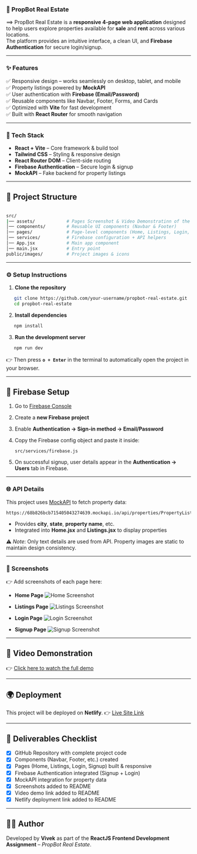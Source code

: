 ### 🏡 PropBot Real Estate

==> PropBot Real Estate is a **responsive 4-page web application** designed to help users explore properties available for **sale** and **rent** across various locations.  
The platform provides an intuitive interface, a clean UI, and **Firebase Authentication** for secure login/signup.  

---

### ✨ Features

✅ Responsive design – works seamlessly on desktop, tablet, and mobile  
✅ Property listings powered by **MockAPI**  
✅ User authentication with **Firebase (Email/Password)**  
✅ Reusable components like Navbar, Footer, Forms, and Cards  
✅ Optimized with **Vite** for fast development  
✅ Built with **React Router** for smooth navigation  

---

### 🚀 Tech Stack

- **React + Vite** – Core framework & build tool  
- **Tailwind CSS** – Styling & responsive design  
- **React Router DOM** – Client-side routing  
- **Firebase Authentication** – Secure login & signup  
- **MockAPI** – Fake backend for property listings  

---

## 📂 Project Structure

```bash

src/
|── assets/            # Pages Screenshot & Video Demonstratinn of the Assignment
│── components/        # Reusable UI components (Navbar & Footer)
│── pages/             # Page-level components (Home, Listings, Login, Signup)
│── services/          # Firebase configuration + API helpers
│── App.jsx            # Main app component
│── main.jsx           # Entry point
public/images/         # Project images & icons

```

---

### ⚙️ Setup Instructions

1. **Clone the repository**

```bash
   git clone https://github.com/your-username/propbot-real-estate.git
   cd propbot-real-estate
```

2. **Install dependencies**

```bash
   npm install
```

3. **Run the development server**

```bash
   npm run dev
```

👉 Then press **`o + Enter`** in the terminal to automatically open the project in your browser.

---

## 🔑 Firebase Setup

1. Go to [Firebase Console](https://console.firebase.google.com/)
2. Create a **new Firebase project**
3. Enable **Authentication → Sign-in method → Email/Password**
4. Copy the Firebase config object and paste it inside:

   ```
   src/services/firebase.js
   ```
5. On successful signup, user details appear in the **Authentication → Users** tab in Firebase.

---

### 🌐 API Details

This project uses [MockAPI](https://mockapi.io/) to fetch property data:

```
https://68b826bcb715405043274639.mockapi.io/api/properties/PropertyListing
```

* Provides **city**, **state**, **property name**, etc.
* Integrated into **Home.jsx** and **Listings.jsx** to display properties

⚠️ *Note*: Only text details are used from API. Property images are static to maintain design consistency.

---

### 📸 Screenshots

👉 Add screenshots of each page here:

* **Home Page**
  ![Home Screenshot](https://drive.google.com/file/d/1VzAaPVhFbKB4Rj5Uk6qVEbeG_e-yrMQ-/view?usp=drive_link)

* **Listings Page**
  ![Listings Screenshot](https://drive.google.com/file/d/1NoQw-sH3Ob6ETAWfwPe-JO0Fe70kHV6p/view?usp=drive_link)

* **Login Page**
  ![Login Screenshot](https://drive.google.com/file/d/1HfUTzX7O2-LVvz83NVeNOvU0kV8_F2g4/view?usp=drive_link)

* **Signup Page**
  ![Signup Screenshot](https://drive.google.com/file/d/1HPALGU2UdOxZFBdwX8tkbR68kX5XUQEX/view?usp=drive_link)

---

## 🎥 Video Demonstration

👉 [Click here to watch the full demo](https://drive.google.com/file/d/1LGCQpOo0aTD2l31UKW_EPmKc6IvWQu2N/view?usp=drive_link)

---

## 🌍 Deployment

This project will be deployed on **Netlify**.
👉 [Live Site Link](https://propbot-real-estate.netlify.app/)

---

## 📌 Deliverables Checklist

* [x] GitHub Repository with complete project code
* [x] Components (Navbar, Footer, etc.) created
* [x] Pages (Home, Listings, Login, Signup) built & responsive
* [x] Firebase Authentication integrated (Signup + Login)
* [x] MockAPI integration for property data
* [x] Screenshots added to README
* [x] Video demo link added to README
* [x] Netlify deployment link added to README

---

## 👨‍💻 Author

Developed by **Vivek** as part of the **ReactJS Frontend Development Assignment** – *PropBot Real Estate*.